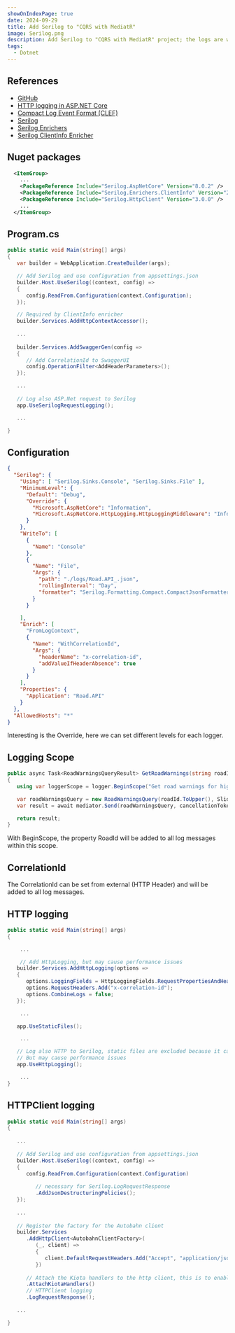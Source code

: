 ```yaml
---
showOnIndexPage: true
date: 2024-09-29
title: Add Serilog to "CQRS with MediatR"
image: Serilog.png
description: Add Serilog to "CQRS with MediatR" project; the logs are written as plain text to console and as ([Compact Log Event Format (CLEF)](https://clef-json.org/)) to a file. Additionally we can set a correlation id in the http header.
tags:
  - Dotnet
---
```


## References

- [GitHub](https://github.com/fleishor/MyDevelopment/tree/master/DotNet/Mediatr)
- [HTTP logging in ASP.NET Core](https://learn.microsoft.com/en-us/aspnet/core/fundamentals/http-logging/?view=aspnetcore-8.0)
- [Compact Log Event Format (CLEF)](https://clef-json.org/)
- [Serilog](https://serilog.net/)
- [Serilog Enrichers](https://github.com/serilog/serilog/wiki/Enrichment)
- [Serilog ClientInfo Enricher](https://github.com/serilog-contrib/serilog-enrichers-clientinfo)

## Nuget packages

~~~xml
  <ItemGroup>
    ...
    <PackageReference Include="Serilog.AspNetCore" Version="8.0.2" />
    <PackageReference Include="Serilog.Enrichers.ClientInfo" Version="2.1.1" />
    <PackageReference Include="Serilog.HttpClient" Version="3.0.0" />
    ...
  </ItemGroup>
~~~

## Program.cs

~~~csharp
public static void Main(string[] args)
{
   var builder = WebApplication.CreateBuilder(args);

   // Add Serilog and use configuration from appsettings.json
   builder.Host.UseSerilog((context, config) =>
   {
      config.ReadFrom.Configuration(context.Configuration);
   });

   // Required by ClientInfo enricher
   builder.Services.AddHttpContextAccessor();
   
   ...
   
   builder.Services.AddSwaggerGen(config =>
   {
      // Add CorrelationId to SwaggerUI
      config.OperationFilter<AddHeaderParameters>();
   });

   ...
   
   // Log also ASP.Net request to Serilog
   app.UseSerilogRequestLogging();

   ...

}
~~~

## Configuration

~~~json
{
  "Serilog": {
    "Using": [ "Serilog.Sinks.Console", "Serilog.Sinks.File" ],
    "MinimumLevel": {
      "Default": "Debug",
      "Override": {
        "Microsoft.AspNetCore": "Information",
        "Microsoft.AspNetCore.HttpLogging.HttpLoggingMiddleware": "Information"
      }
    },
    "WriteTo": [
      {
        "Name": "Console"
      },
      {
        "Name": "File",
        "Args": {
          "path": "./logs/Road.API_.json",
          "rollingInterval": "Day",
          "formatter": "Serilog.Formatting.Compact.CompactJsonFormatter, Serilog.Formatting.Compact"
        }
      }

    ],
    "Enrich": [
      "FromLogContext",
      {
        "Name": "WithCorrelationId",
        "Args": {
          "headerName": "x-correlation-id",
          "addValueIfHeaderAbsence": true
        }
      }
    ],
    "Properties": {
      "Application": "Road.API"
    }
  },
  "AllowedHosts": "*"
}
~~~

Interesting is the Override, here we can set different levels for each logger.

## Logging Scope

~~~csharp
public async Task<RoadWarningsQueryResult> GetRoadWarnings(string roadId, CancellationToken cancellationToken)
{
   using var loggerScope = logger.BeginScope("Get road warnings for highway {RoadId}", roadId);

   var roadWarningsQuery = new RoadWarningsQuery(roadId.ToUpper(), SlidingExpirationInMinutes: 1);
   var result = await mediator.Send(roadWarningsQuery, cancellationToken);

   return result;
}
~~~

With BeginScope, the property RoadId will be added to all log messages within this scope.

## CorrelationId

The CorrelationId can be set from external (HTTP Header) and will be added to all log messages.

## HTTP logging

~~~csharp
public static void Main(string[] args)
{

    ...

    // Add HttpLogging, but may cause performance issues
   builder.Services.AddHttpLogging(options =>
   {
      options.LoggingFields = HttpLoggingFields.RequestPropertiesAndHeaders | HttpLoggingFields.ResponsePropertiesAndHeaders;
      options.RequestHeaders.Add("x-correlation-id");
      options.CombineLogs = false;
   });

    ...

   app.UseStaticFiles();

    ... 

   // Log also HTTP to Serilog, static files are excluded because it called after UseStaticFiles()
   // But may cause performance issues
   app.UseHttpLogging();

    ...
}
~~~

## HTTPClient logging

~~~csharp
public static void Main(string[] args)
{
   
   ...
   
   // Add Serilog and use configuration from appsettings.json
   builder.Host.UseSerilog((context, config) =>
   {
      config.ReadFrom.Configuration(context.Configuration)
   
         // necessary for Serilog.LogRequestResponse
         .AddJsonDestructuringPolicies();
   });
   
   ...
   
   // Register the factory for the Autobahn client
   builder.Services
      .AddHttpClient<AutobahnClientFactory>(
         (_, client) =>
         {
            client.DefaultRequestHeaders.Add("Accept", "application/json");
         })
   
      // Attach the Kiota handlers to the http client, this is to enable all the Kiota features.
      .AttachKiotaHandlers()
      // HTTPClient logging
      .LogRequestResponse();
   
   ...

}
~~~
